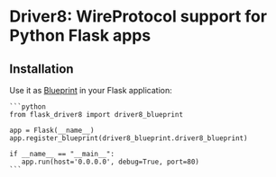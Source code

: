 # Driver8: WireProtocol support for Python Flask apps

## Installation

Use it as [Blueprint](https://flask.palletsprojects.com/en/1.1.x/tutorial/views/?highlight=blueprint) in your Flask 
application:

    ```python
    from flask_driver8 import driver8_blueprint
    
    app = Flask(__name__)
    app.register_blueprint(driver8_blueprint.driver8_blueprint)
    
    if __name__ == "__main__":
       app.run(host='0.0.0.0', debug=True, port=80)
    ```
    